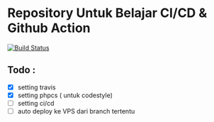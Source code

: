 # Repository Untuk Belajar CI/CD & Github Action

[![Build Status](https://travis-ci.com/nurisakbar/laravel-CI-CD.svg?token=ngMybCRkzmQK4YrpJxpL&branch=main)](https://travis-ci.com/nurisakbar/laravel-CI-CD)

## Todo :
- [x] setting travis<br>
- [x] setting phpcs ( untuk codestyle)<br>
- [ ] setting ci/cd<br>
- [ ] auto deploy ke VPS dari branch tertentu